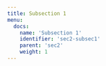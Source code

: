 ```yaml
---
title: Subsection 1
menu:
  docs:
    name: 'Subsection 1'
    identifier: 'sec2-subsec1'
    parent: 'sec2'
    weight: 1
---
```

